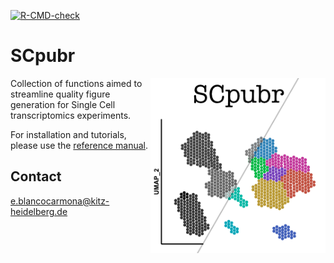 <!-- badges: start -->
[![R-CMD-check](https://github.com/enblacar/SCpubr/workflows/R-CMD-check/badge.svg)](https://github.com/enblacar/SCpubr/actions)
<!-- badges: end -->
  
# SCpubr
<img src="man/figures/SCpubr_logo.png" align="right" height="280"/>

Collection of functions aimed to streamline quality figure generation for Single Cell transcriptomics experiments.

For installation and tutorials, please use the [reference manual](https://enblacar.github.io/SCpubr/).


## Contact
e.blancocarmona@kitz-heidelberg.de
